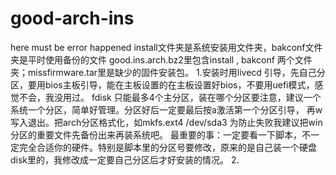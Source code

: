 # good-arch-ins
here must be error happened
install文件夹是系统安装用文件夹，bakconf文件夹是平时使用备份的文件
good.ins.arch.bz2里包含install , bakconf 两个文件夹；missfirmware.tar里是缺少的固件安装包。
1.安装时用livecd 引导，先自己分区，要用bios主板引导，能在主板设置的在主板设置好bios，不要用uefi模式，感觉不会，我没用过。
   fdisk 只能最多4个主分区，装在哪个分区要注意，建议一个系统一个分区，简单好管理。分区好后一定要最后按a激活第一个分区引导，
   再w写入退出。把arch分区格式化，如mkfs.ext4 /dev/sda3      为防止失败我建议把win分区的重要文件先备份出来再装系统吧。
   最重要的事：一定要看一下脚本，不一定完全合适你的硬件。特别是脚本里的分区号要修改，原来的是自己装一个硬盘disk里的，我修改成一定要自己分区后才好安装的情况。
2.
